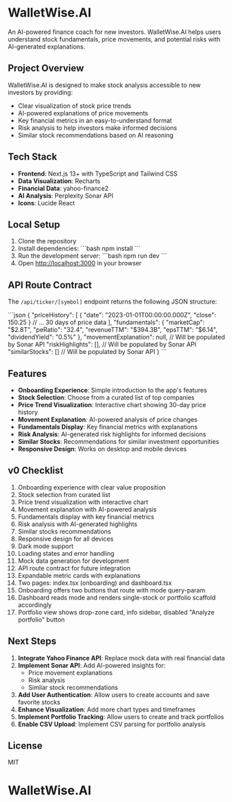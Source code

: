 # WalletWise.AI

An AI-powered finance coach for new investors. WalletWise.AI helps users understand stock fundamentals, price movements, and potential risks with AI-generated explanations.

## Project Overview

WalletWise.AI is designed to make stock analysis accessible to new investors by providing:

- Clear visualization of stock price trends
- AI-powered explanations of price movements
- Key financial metrics in an easy-to-understand format
- Risk analysis to help investors make informed decisions
- Similar stock recommendations based on AI reasoning

## Tech Stack

- **Frontend**: Next.js 13+ with TypeScript and Tailwind CSS
- **Data Visualization**: Recharts
- **Financial Data**: yahoo-finance2
- **AI Analysis**: Perplexity Sonar API
- **Icons**: Lucide React

## Local Setup

1. Clone the repository
2. Install dependencies:
   \`\`\`bash
   npm install
   \`\`\`
3. Run the development server:
   \`\`\`bash
   npm run dev
   \`\`\`
4. Open [http://localhost:3000](http://localhost:3000) in your browser

## API Route Contract

The `/api/ticker/[symbol]` endpoint returns the following JSON structure:

\`\`\`json
{
  "priceHistory": [
    { "date": "2023-01-01T00:00:00.000Z", "close": 150.25 }
    // ... 30 days of price data
  ],
  "fundamentals": {
    "marketCap": "$2.8T",
    "peRatio": "32.4",
    "revenueTTM": "$394.3B",
    "epsTTM": "$6.14",
    "dividendYield": "0.5%"
  },
  "movementExplanation": null,  // Will be populated by Sonar API
  "riskHighlights": [],         // Will be populated by Sonar API
  "similarStocks": []           // Will be populated by Sonar API
}
\`\`\`

## Features

- **Onboarding Experience**: Simple introduction to the app's features
- **Stock Selection**: Choose from a curated list of top companies
- **Price Trend Visualization**: Interactive chart showing 30-day price history
- **Movement Explanation**: AI-powered analysis of price changes
- **Fundamentals Display**: Key financial metrics with explanations
- **Risk Analysis**: AI-generated risk highlights for informed decisions
- **Similar Stocks**: Recommendations for similar investment opportunities
- **Responsive Design**: Works on desktop and mobile devices

## v0 Checklist

1. Onboarding experience with clear value proposition
2. Stock selection from curated list
3. Price trend visualization with interactive chart
4. Movement explanation with AI-powered analysis
5. Fundamentals display with key financial metrics
6. Risk analysis with AI-generated highlights
7. Similar stocks recommendations
8. Responsive design for all devices
9. Dark mode support
10. Loading states and error handling
11. Mock data generation for development
12. API route contract for future integration
13. Expandable metric cards with explanations
14. Two pages: index.tsx (onboarding) and dashboard.tsx
15. Onboarding offers two buttons that route with mode query-param
16. Dashboard reads mode and renders single-stock or portfolio scaffold accordingly
17. Portfolio view shows drop-zone card, info sidebar, disabled "Analyze portfolio" button

## Next Steps

1. **Integrate Yahoo Finance API**: Replace mock data with real financial data
2. **Implement Sonar API**: Add AI-powered insights for:
   - Price movement explanations
   - Risk analysis
   - Similar stock recommendations
3. **Add User Authentication**: Allow users to create accounts and save favorite stocks
4. **Enhance Visualization**: Add more chart types and timeframes
5. **Implement Portfolio Tracking**: Allow users to create and track portfolios
6. **Enable CSV Upload**: Implement CSV parsing for portfolio analysis

## License

MIT
# WalletWise.AI
